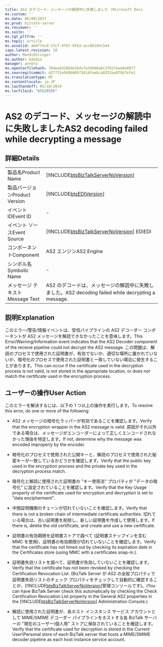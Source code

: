```yaml
---
title: AS2 のデコード、メッセージの解読中に失敗しました |Microsoft Docs
ms.custom: ''
ms.date: 06/08/2017
ms.prod: biztalk-server
ms.reviewer: ''
ms.suite: ''
ms.tgt_pltfrm: ''
ms.topic: article
ms.assetid: ab6f7ecd-23cf-4f6f-8f63-acc6618dc544
caps.latest.revision: 10
author: MandiOhlinger
ms.author: mandia
manager: anneta
ms.openlocfilehash: 78dea4d186de1b4cfe34998abc3f627eae0e8977
ms.sourcegitcommit: d27732e569b0897361dfaebca8352aa97bb7efe1
ms.translationtype: MT
ms.contentlocale: ja-JP
ms.lasthandoff: 05/10/2019
ms.locfileid: "65528556"
---
```

# <a name="as2-decoding-failed-while-decrypting-a-message"></a><span data-ttu-id="9acf0-102">AS2 のデコード、メッセージの解読中に失敗しました</span><span class="sxs-lookup"><span data-stu-id="9acf0-102">AS2 decoding failed while decrypting a message</span></span>
## <a name="details"></a><span data-ttu-id="9acf0-103">詳細</span><span class="sxs-lookup"><span data-stu-id="9acf0-103">Details</span></span>  

|                 |                                                                                        |
|-----------------|----------------------------------------------------------------------------------------|
|  <span data-ttu-id="9acf0-104">製品名</span><span class="sxs-lookup"><span data-stu-id="9acf0-104">Product Name</span></span>   |   [!INCLUDE[btsBizTalkServerNoVersion](../includes/btsbiztalkservernoversion-md.md)]   |
| <span data-ttu-id="9acf0-105">製品バージョン</span><span class="sxs-lookup"><span data-stu-id="9acf0-105">Product Version</span></span> |               [!INCLUDE[btsEDIVersion](../includes/btsediversion-md.md)]               |
|    <span data-ttu-id="9acf0-106">イベント ID</span><span class="sxs-lookup"><span data-stu-id="9acf0-106">Event ID</span></span>     |                                           -                                            |
|  <span data-ttu-id="9acf0-107">イベント ソース</span><span class="sxs-lookup"><span data-stu-id="9acf0-107">Event Source</span></span>   | [!INCLUDE[btsBizTalkServerNoVersion](../includes/btsbiztalkservernoversion-md.md)] <span data-ttu-id="9acf0-108">EDI</span><span class="sxs-lookup"><span data-stu-id="9acf0-108">EDI</span></span> |
|    <span data-ttu-id="9acf0-109">コンポーネント</span><span class="sxs-lookup"><span data-stu-id="9acf0-109">Component</span></span>    |                                       <span data-ttu-id="9acf0-110">AS2 エンジン</span><span class="sxs-lookup"><span data-stu-id="9acf0-110">AS2 Engine</span></span>                                       |
|  <span data-ttu-id="9acf0-111">シンボル名</span><span class="sxs-lookup"><span data-stu-id="9acf0-111">Symbolic Name</span></span>  |                                           -                                            |
|  <span data-ttu-id="9acf0-112">メッセージ テキスト</span><span class="sxs-lookup"><span data-stu-id="9acf0-112">Message Text</span></span>   |                    <span data-ttu-id="9acf0-113">AS2 のデコードは、メッセージの解読中に失敗しました。</span><span class="sxs-lookup"><span data-stu-id="9acf0-113">AS2 decoding failed while decrypting a message.</span></span>                     |

## <a name="explanation"></a><span data-ttu-id="9acf0-114">説明</span><span class="sxs-lookup"><span data-stu-id="9acf0-114">Explanation</span></span>  
 <span data-ttu-id="9acf0-115">このエラー/警告/情報イベントは、受信パイプラインの AS2 デコーダー コンポーネントが AS2 メッセージを解読できなかったことを意味します。</span><span class="sxs-lookup"><span data-stu-id="9acf0-115">This Error/Warning/Information event indicates that the AS2 Decoder component of the receive pipeline could not decrypt the AS2 message.</span></span> <span data-ttu-id="9acf0-116">この問題は、解読のプロセスで使用された証明書が、有効でないか、適切な場所に置かれていないか、暗号化のプロセスで使用された証明書と一致していない場合に発生することがあります。</span><span class="sxs-lookup"><span data-stu-id="9acf0-116">This can occur if the certificate used in the decryption process is not valid, is not stored in the appropriate location, or does not match the certificate used in the encryption process.</span></span>  

## <a name="user-action"></a><span data-ttu-id="9acf0-117">ユーザーの操作</span><span class="sxs-lookup"><span data-stu-id="9acf0-117">User Action</span></span>  
 <span data-ttu-id="9acf0-118">このエラーを解決するには、以下の 1 つ以上の操作を実行します。</span><span class="sxs-lookup"><span data-stu-id="9acf0-118">To resolve this error, do one or more of the following:</span></span>  

- <span data-ttu-id="9acf0-119">AS2 メッセージの暗号化ラッパーが有効であることを確認します。</span><span class="sxs-lookup"><span data-stu-id="9acf0-119">Verify that the encryption wrapper in the AS2 message is valid.</span></span> <span data-ttu-id="9acf0-120">原因がそれ以外である場合は、メッセージがエンコーダーによって正しくエンコードされなかった理由を特定します。</span><span class="sxs-lookup"><span data-stu-id="9acf0-120">If not, determine why the message was encoded improperly by the encoder.</span></span>  

- <span data-ttu-id="9acf0-121">暗号化のプロセスで使用された公開キーと、解読のプロセスで使用された秘密キーが一致しているかどうかを確認します。</span><span class="sxs-lookup"><span data-stu-id="9acf0-121">Verify that the public key used in the encryption process and the private key used in the decryption process match.</span></span>  

- <span data-ttu-id="9acf0-122">暗号化と解読に使用された証明書の "キー使用法" プロパティが "データの暗号化" に設定されていることを確認します。</span><span class="sxs-lookup"><span data-stu-id="9acf0-122">Verify that the Key Usage property of the certificate used for encryption and decryption is set to "data encipherment".</span></span>  

- <span data-ttu-id="9acf0-123">中間証明機関のチェーンが切れていないことを確認します。</span><span class="sxs-lookup"><span data-stu-id="9acf0-123">Verify that there is not a broken chain of intermediate certificate authorities.</span></span> <span data-ttu-id="9acf0-124">切れている場合は、古い証明書を削除し、新しい証明書を作成して使用します。</span><span class="sxs-lookup"><span data-stu-id="9acf0-124">If there is, delete the old certificate, and create and use a new certificate.</span></span>  

- <span data-ttu-id="9acf0-125">証明書の有効期限を証明書ストアで調べて (証明書スナップインを含む MMC を使用)、証明書の有効期限が切れていないことを確認します。</span><span class="sxs-lookup"><span data-stu-id="9acf0-125">Verify that the certificate has not timed out by checking its expiration date in the Certificates store (using MMC with a certificates snap-in.).</span></span>  

- <span data-ttu-id="9acf0-126">証明書失効リストを調べて、証明書が失効していないことを確認します。</span><span class="sxs-lookup"><span data-stu-id="9acf0-126">Verify that the certificate has not been revoked by checking the Certification Revocation List.</span></span> <span data-ttu-id="9acf0-127">(BizTalk Server が AS2 の全般プロパティで証明書失効リストのチェック プロパティをチェックして自動的に確認することが、[!INCLUDE[btsBizTalkServerNoVersion](../includes/btsbiztalkservernoversion-md.md)]管理コンソールです)。</span><span class="sxs-lookup"><span data-stu-id="9acf0-127">(You can have BizTalk Server check this automatically by checking the Check Certification Revocation List property in the General AS2 properties in the [!INCLUDE[btsBizTalkServerNoVersion](../includes/btsbiztalkservernoversion-md.md)] Administration Console.)</span></span>  

- <span data-ttu-id="9acf0-128">解読に使用された証明書が、各ホスト インスタンス サービス アカウントとして MIME/SMIME デコーダー パイプラインをホストする各 BizTalk サーバーの "現在のユーザー\個人用" ストアに保存されていることを確認します。</span><span class="sxs-lookup"><span data-stu-id="9acf0-128">Verify that the certificate used for decryption is stored in the Current User\Personal store of each BizTalk server that hosts a MIME/SMIME decoder pipeline as each host instance service account.</span></span>
